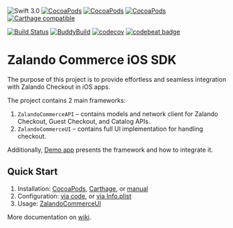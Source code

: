 ![Swift 3.0](https://img.shields.io/badge/Swift-3.0-orange.svg?maxAge=3600)
[![CocoaPods](https://img.shields.io/cocoapods/p/ZalandoCommerceAPI.svg?maxAge=3600)](http://cocoadocs.org/docsets/ZalandoCommerceAPI)
[![CocoaPods](https://img.shields.io/cocoapods/v/ZalandoCommerceAPI.svg?maxAge=3600)](http://cocoadocs.org/docsets/ZalandoCommerceAPI)
[![CocoaPods](https://img.shields.io/cocoapods/at/ZalandoCommerceAPI.svg?maxAge=3600)](http://cocoadocs.org/docsets/ZalandoCommerceAPI)
[![Carthage compatible](https://img.shields.io/badge/Carthage-compatible-4BC51D.svg)](https://github.com/zalando-incubator/zalando-commerce-ios/wiki/Installation#carthage)

[![Build Status](https://travis-ci.org/zalando-incubator/zalando-commerce-ios.svg?branch=master)](https://travis-ci.org/zalando-incubator/zalando-commerce-ios)
[![BuddyBuild](https://dashboard.buddybuild.com/api/statusImage?appID=58c125ce8fe03c010009b1a5&branch=master&build=latest)](https://dashboard.buddybuild.com/apps/58c125ce8fe03c010009b1a5/build/latest?branch=master)
[![codecov](https://codecov.io/gh/zalando-incubator/zalando-commerce-ios/branch/master/graph/badge.svg)](https://codecov.io/gh/zalando-incubator/zalando-commerce-ios)
[![codebeat badge](https://codebeat.co/badges/6cba3b9f-22e3-479f-b579-f68d63b6a1ea)](https://codebeat.co/projects/github-com-zalando-incubator-zalando-commerce-ios-master)
# Zalando Commerce iOS SDK

The purpose of this project is to provide effortless and seamless integration with Zalando Checkout in iOS apps.

The project contains 2 main frameworks:

1. `ZalandoCommerceAPI` – contains models and network client for Zalando Checkout, Guest Checkout, and Catalog APIs.
2. `ZalandoCommerceUI` – contains full UI implementation for handling checkout.

Additionally, [Demo app](https://github.com/zalando-incubator/zalando-commerce-ios/wiki/Demo-App) presents the framework and how to integrate it.

## Quick Start

1. Installation: [CocoaPods](https://github.com/zalando-incubator/zalando-commerce-ios/wiki/Installation#cocoapods), [Carthage](https://github.com/zalando-incubator/zalando-commerce-ios/wiki/Installation#carthage), or [manual](https://github.com/zalando-incubator/zalando-commerce-ios/wiki/Installation#manual)
2. Configuration: [via code](https://github.com/zalando-incubator/zalando-commerce-ios/wiki/Configuration#via-code), or [via Info.plist](https://github.com/zalando-incubator/zalando-commerce-ios/wiki/Configuration#via-infoplist)
3. Usage: [ZalandoCommerceUI](https://github.com/zalando-incubator/zalando-commerce-ios/wiki/AtlasUI-usage)

More documentation on [wiki](https://github.com/zalando-incubator/zalando-commerce-ios/wiki).
